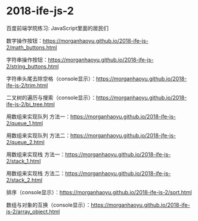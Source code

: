 # 2018-ife-js-2
百度前端学院练习: JavaScript里面的居民们

数字操作按钮：https://morganhaoyu.github.io/2018-ife-js-2/math_buttons.html

字符串操作按钮：https://morganhaoyu.github.io/2018-ife-js-2/string_buttons.html

字符串头尾去除空格（console显示）：https://morganhaoyu.github.io/2018-ife-js-2/trim.html

二叉树的遍历与搜索（console显示）：https://morganhaoyu.github.io/2018-ife-js-2/bi_tree.html

用数组来实现队列 方法一：https://morganhaoyu.github.io/2018-ife-js-2/queue_1.html

用数组来实现队列 方法二：https://morganhaoyu.github.io/2018-ife-js-2/queue_2.html
               
用数组来实现栈 方法一：https://morganhaoyu.github.io/2018-ife-js-2/stack_1.html

用数组来实现栈 方法二：https://morganhaoyu.github.io/2018-ife-js-2/stack_2.html

排序（console显示）：https://morganhaoyu.github.io/2018-ife-js-2/sort.html

数组与对象的互换（console显示）：https://morganhaoyu.github.io/2018-ife-js-2/array_object.html
